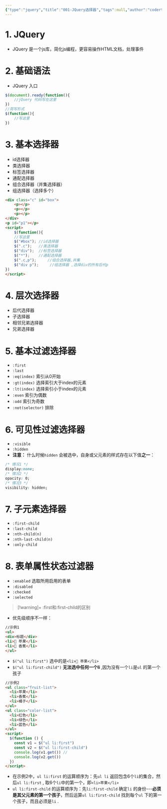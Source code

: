 ```yaml
---
{"type":"jquery","title":"001-JQuery选择器","tags":null,"author":"codertoro","establish":"2025-04-08","update":"2025-04-08","dg-publish":true,"permalink":"/Projects/005-JQuery/001-JQuery选择器/","dgPassFrontmatter":true,"created":"2025-04-08T17:12:03.257+08:00","updated":"2025-04-09T14:43:49.836+08:00"}
---
```


# 1. JQuery
- JQuery 是一个js库，简化js编程，更容易操作HTML文档，处理事件
# 2. 基础语法
- JQuery 入口
```javascript
$(document).ready(function(){
	//jQuery 代码写在这里
})
//简写形式
$(function(){
	//写这里
})
```
# 3. 基本选择器
- id选择器
- 类选择器
- 标签选择器
- 通配选择器
- 组合选择器（并集选择器）
- 组选择器（选择多个）
```html
<div class="c" id="box">
	<p></p>
	<p></p>
	<p></p>
</div>
<p id="p1"></p>
<script>
	$(function(){
	//写这里
	$("#box"); //id选择器
	$(".c");   //类选择器
	$("div");  //标签选择器
	$("*");    //通配选择器
	$(".c,p");     //组合选择器,并集
	$("div p");     //组选择器 ,选择div的所有后代p
})
</script>
```
# 4. 层次选择器
- 后代选择器
- 子选择器
- 相邻兄弟选择器
- 兄弟选择器
# 5. 基本过滤选择器
- `:first` 
- `:last`
- `:eq(index)` 索引从0开始
- `:gt(index)` 选择索引大于index的元素
- `:lt(index)` 选择索引小于index的元素
- `:even` 索引为偶数 
- `:odd` 索引为奇数
- `:not(selector)` 排除
# 6. 可见性过滤选择器
- `:visible` 
- `:hidden`
- **注意：** 什么时候`hidden` 会被选中，自身或父元素的样式存在以下值**之一**：
```css
/* 情况1 */
display:none;
/* 情况2 */
opacity: 0;
/* 情况3 */
visibility: hidden;
```
# 7. 子元素选择器
- `:first-child`
- `:last-child`
- `:nth-child(n)`
- `:nth-last-child(n)`
- `:only-child`
# 8. 表单属性状态过滤器
- `:enabled`  选取所用启用的表单
- `:disabled`
- `:checked`
- `:selected`
> [!warning]+ :first和:first-child的区别
- 优先级顺序不一样：
```html
//示例1
<ul>
<div>标题</div>
<li>🍎 苹果</li>
<li>🍌 香蕉</li>
</ul>
```
- `$("ul li:first")` 选中的是`<li>🍎 苹果</li>`
- `$("ul li:first-child")` **无法选中任何一个li** ,因为没有一个`li`是`ul` 的第一个孩子
```html
//示例2
<ul class="fruit-list">
  <li>苹果</li>
  <li>香蕉</li>
  <li>橘子</li>
</ul>
<ul class="color-list">
  <li>红色</li>
  <li>绿色</li>
  <li>蓝色</li>
</ul>
<script>
  $(function () {
    const v1 = $("ul li:first")
    const v2 = $("ul li:first-child")
    console.log(v1.get()) //
    console.log(v2.get())
  })
</script>
```
- 在示例2中，`ul li:first` 的运算顺序为：先`ul li` 返回包含6个`li`的集合，然后`ul li:first` , 取6个`li`中的第一个，即`<li>苹果</li>`
- `ul li:first-child` 的运算顺序为：先`li:first-child` 确定`li` 的身份---**必须是其父元素的第一个孩子**，然后运算`ul li:first-child` 找到每个`ul` 下的第一个孩子，而且必须是`li` .

